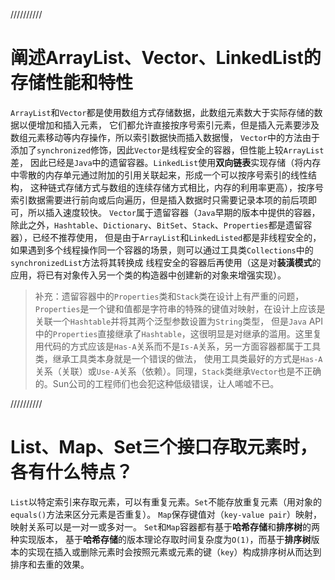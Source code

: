 
//////////

# 阐述ArrayList、Vector、LinkedList的存储性能和特性  
`ArrayList`和`Vector`都是使用数组方式存储数据，此数组元素数大于实际存储的数据以便增加和插入元素，
它们都允许直接按序号索引元素，但是插入元素要涉及数组元素移动等内存操作，所以索引数据快而插入数据慢，
`Vector`中的方法由于添加了`synchronized`修饰，因此`Vector`是线程安全的容器，但性能上较`ArrayList`差，
因此已经是`Java`中的遗留容器。`LinkedList`使用**双向链表**实现存储（将内存中零散的内存单元通过附加的引用关联起来，形成一个可以按序号索引的线性结构，
这种链式存储方式与数组的连续存储方式相比，内存的利用率更高），按序号索引数据需要进行前向或后向遍历，但是插入数据时只需要记录本项的前后项即可，所以插入速度较快。
`Vector`属于遗留容器（`Java`早期的版本中提供的容器，除此之外，`Hashtable`、`Dictionary`、`BitSet`、`Stack`、`Properties`都是遗留容器），已经不推荐使用，
但是由于`ArrayList`和`LinkedListed`都是非线程安全的，如果遇到多个线程操作同一个容器的场景，则可以通过工具类`Collections`中的`synchronizedList`方法将其转换成
线程安全的容器后再使用（这是对**装潢模式**的应用，将已有对象传入另一个类的构造器中创建新的对象来增强实现）。  

>补充：遗留容器中的`Properties`类和`Stack`类在设计上有严重的问题，`Properties`是一个键和值都是字符串的特殊的键值对映射，在设计上应该是关联一个`Hashtable`并将其两个泛型参数设置为`String`类型，
但是`Java` API中的`Properties`直接继承了`Hashtable`，这很明显是对继承的滥用。这里复用代码的方式应该是`Has-A`关系而不是`Is-A`关系，另一方面容器都属于工具类，继承工具类本身就是一个错误的做法，
使用工具类最好的方式是`Has-A`关系（关联）或`Use-A`关系（依赖）。同理，`Stack`类继承`Vector`也是不正确的。Sun公司的工程师们也会犯这种低级错误，让人唏嘘不已。

//////////

# List、Map、Set三个接口存取元素时，各有什么特点？  
`List`以特定索引来存取元素，可以有重复元素。`Set`不能存放重复元素（用对象的`equals()`方法来区分元素是否重复）。
`Map`保存键值对（`key-value pair`）映射，映射关系可以是一对一或多对一。
`Set`和`Map`容器都有基于**哈希存储**和**排序树**的两种实现版本，
基于**哈希存储**的版本理论存取时间复杂度为`O(1)`，而基于**排序树**版本的实现在插入或删除元素时会按照元素或元素的键（`key`）构成排序树从而达到排序和去重的效果。